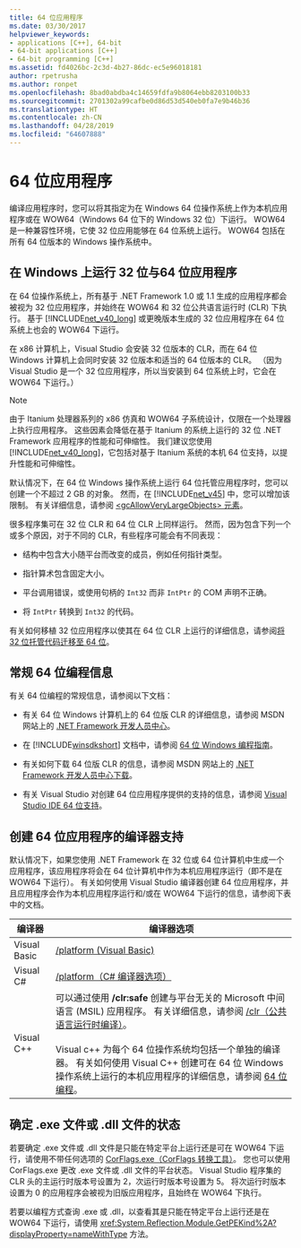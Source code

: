 ```yaml
---
title: 64 位应用程序
ms.date: 03/30/2017
helpviewer_keywords:
- applications [C++], 64-bit
- 64-bit applications [C++]
- 64-bit programming [C++]
ms.assetid: fd4026bc-2c3d-4b27-86dc-ec5e96018181
author: rpetrusha
ms.author: ronpet
ms.openlocfilehash: 8bad0abdba4c14659fdfa9b8064ebb8203100b33
ms.sourcegitcommit: 2701302a99cafbe0d86d53d540eb0fa7e9b46b36
ms.translationtype: HT
ms.contentlocale: zh-CN
ms.lasthandoff: 04/28/2019
ms.locfileid: "64607888"
---
```

# <a name="64-bit-applications"></a>64 位应用程序
编译应用程序时，您可以将其指定为在 Windows 64 位操作系统上作为本机应用程序或在 WOW64（Windows 64 位下的 Windows 32 位）下运行。 WOW64 是一种兼容性环境，它使 32 位应用能够在 64 位系统上运行。 WOW64 包括在所有 64 位版本的 Windows 操作系统中。  
  
## <a name="running-32-bit-vs-64-bit-applications-on-windows"></a>在 Windows 上运行 32 位与64 位应用程序  
 在 64 位操作系统上，所有基于 .NET Framework 1.0 或 1.1 生成的应用程序都会被视为 32 位应用程序，并始终在 WOW64 和 32 位公共语言运行时 (CLR) 下执行。 基于 [!INCLUDE[net_v40_long](../../includes/net-v40-long-md.md)] 或更晚版本生成的 32 位应用程序在 64 位系统上也会的 WOW64 下运行。  
  
 在 x86 计算机上，Visual Studio 会安装 32 位版本的 CLR，而在 64 位 Windows 计算机上会同时安装 32 位版本和适当的 64 位版本的 CLR。 （因为 Visual Studio 是一个 32 位应用程序，所以当安装到 64 位系统上时，它会在 WOW64 下运行。）  
  
> [!NOTE]
>  由于 Itanium 处理器系列的 x86 仿真和 WOW64 子系统设计，仅限在一个处理器上执行应用程序。 这些因素会降低在基于 Itanium 的系统上运行的 32 位 .NET Framework 应用程序的性能和可伸缩性。 我们建议您使用 [!INCLUDE[net_v40_long](../../includes/net-v40-long-md.md)]，它包括对基于 Itanium 系统的本机 64 位支持，以提升性能和可伸缩性。  
  
 默认情况下，在 64 位 Windows 操作系统上运行 64 位托管应用程序时，您可以创建一个不超过 2 GB 的对象。 然而，在 [!INCLUDE[net_v45](../../includes/net-v45-md.md)] 中，您可以增加该限制。  有关详细信息，请参阅 [\<gcAllowVeryLargeObjects> 元素](../../docs/framework/configure-apps/file-schema/runtime/gcallowverylargeobjects-element.md)。  
  
 很多程序集可在 32 位 CLR 和 64 位 CLR 上同样运行。 然而，因为包含下列一个或多个原因，对于不同的 CLR，有些程序可能会有不同表现：  
  
- 结构中包含大小随平台而改变的成员，例如任何指针类型。  
  
- 指针算术包含固定大小。  
  
- 平台调用错误，或使用句柄的 `Int32` 而非 `IntPtr` 的 COM 声明不正确。  
  
- 将 `IntPtr` 转换到 `Int32` 的代码。  
  
 有关如何移植 32 位应用程序以使其在 64 位 CLR 上运行的详细信息，请参阅[将 32 位托管代码迁移至 64 位](https://docs.microsoft.com/previous-versions/dotnet/articles/ms973190(v=msdn.10))。  
  
## <a name="general-64-bit-programming-information"></a>常规 64 位编程信息  
 有关 64 位编程的常规信息，请参阅以下文档：  
  
- 有关 64 位 Windows 计算机上的 64 位版 CLR 的详细信息，请参阅 MSDN 网站上的 [.NET Framework 开发人员中心](https://go.microsoft.com/fwlink/?LinkId=37079)。  
  
- 在 [!INCLUDE[winsdkshort](../../includes/winsdkshort-md.md)] 文档中，请参阅 [64 位 Windows 编程指南](https://go.microsoft.com/fwlink/p/?LinkId=253512)。  
  
- 有关如何下载 64 位版 CLR 的信息，请参阅 MSDN 网站上的 [.NET Framework 开发人员中心下载](https://go.microsoft.com/fwlink/?LinkId=50953)。  
  
- 有关 Visual Studio 对创建 64 位应用程序提供的支持的信息，请参阅 [Visual Studio IDE 64 位支持](/visualstudio/ide/visual-studio-ide-64-bit-support)。  
  
## <a name="compiler-support-for-creating-64-bit-applications"></a>创建 64 位应用程序的编译器支持  
 默认情况下，如果您使用 .NET Framework 在 32 位或 64 位计算机中生成一个应用程序，该应用程序将会在 64 位计算机中作为本机应用程序运行（即不是在 WOW64 下运行）。 有关如何使用 Visual Studio 编译器创建 64 位应用程序，并且应用程序会作为本机应用程序运行和/或在 WOW64 下运行的信息，请参阅下表中的文档。  
  
|编译器|编译器选项|  
|--------------|---------------------|  
|Visual Basic|[/platform (Visual Basic)](~/docs/visual-basic/reference/command-line-compiler/platform.md)|  
|Visual C#|[/platform（C# 编译器选项）](~/docs/csharp/language-reference/compiler-options/platform-compiler-option.md)|  
|Visual C++|可以通过使用 **/clr:safe** 创建与平台无关的 Microsoft 中间语言 (MSIL) 应用程序。 有关详细信息，请参阅 [/clr（公共语言运行时编译）](/cpp/build/reference/clr-common-language-runtime-compilation)。<br /><br /> Visual c++ 为每个 64 位操作系统均包括一个单独的编译器。 有关如何使用 Visual C++ 创建可在 64 位 Windows 操作系统上运行的本机应用程序的详细信息，请参阅 [64 位编程](/cpp/build/configuring-programs-for-64-bit-visual-cpp)。|  
  
## <a name="determining-the-status-of-an-exe-file-or-dll-file"></a>确定 .exe 文件或 .dll 文件的状态  
 若要确定 .exe 文件或 .dll 文件是只能在特定平台上运行还是可在 WOW64 下运行，请使用不带任何选项的 [CorFlags.exe（CorFlags 转换工具）](../../docs/framework/tools/corflags-exe-corflags-conversion-tool.md)。 您也可以使用 CorFlags.exe 更改 .exe 文件或 .dll 文件的平台状态。 Visual Studio 程序集的 CLR 头的主运行时版本号设置为 2，次运行时版本号设置为 5。 将次运行时版本设置为 0 的应用程序会被视为旧版应用程序，且始终在 WOW64 下执行。  
  
 若要以编程方式查询 .exe 或 .dll，以查看其是只能在特定平台上运行还是在 WOW64 下运行，请使用 <xref:System.Reflection.Module.GetPEKind%2A?displayProperty=nameWithType> 方法。
